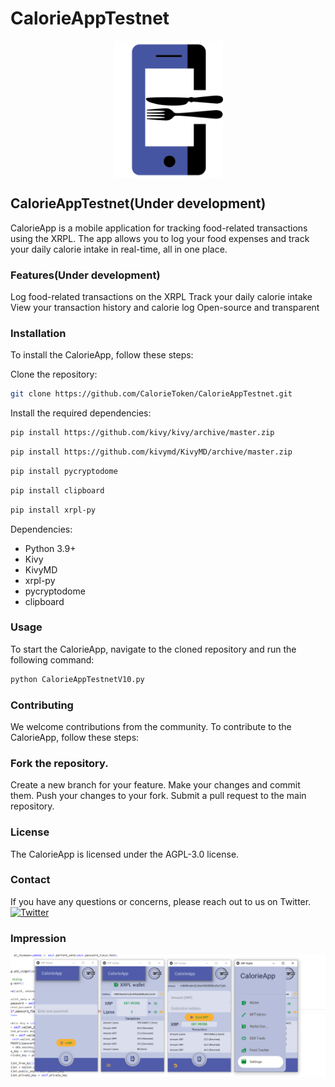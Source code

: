 # CalorieAppTestnet

<p align="center">
    <img align="center" src="/Images/CalorieAppLogoTranspa.png" width="175"></img>
</p>


## CalorieAppTestnet(Under development)
CalorieApp is a mobile application for tracking food-related transactions using the XRPL. The app allows you to log your food expenses and track your daily calorie intake in real-time, all in one place.

### Features(Under development)
Log food-related transactions on the XRPL
Track your daily calorie intake
View your transaction history and calorie log
Open-source and transparent

### Installation
To install the CalorieApp, follow these steps:

Clone the repository:
```bash
git clone https://github.com/CalorieToken/CalorieAppTestnet.git
```

Install the required dependencies:
```bash
pip install https://github.com/kivy/kivy/archive/master.zip
```
```bash
pip install https://github.com/kivymd/KivyMD/archive/master.zip
```
```bash
pip install pycryptodome
```
```bash
pip install clipboard
```
```bash
pip install xrpl-py
```
Dependencies:
* Python 3.9+
* Kivy
* KivyMD
* xrpl-py
* pycryptodome
* clipboard

### Usage
To start the CalorieApp, navigate to the cloned repository and run the following command:
```bash
python CalorieAppTestnetV10.py
```
### Contributing
We welcome contributions from the community. To contribute to the CalorieApp, follow these steps:

### Fork the repository.
Create a new branch for your feature.
Make your changes and commit them.
Push your changes to your fork.
Submit a pull request to the main repository.

### License
The CalorieApp is licensed under the AGPL-3.0 license.

### Contact
If you have any questions or concerns, please reach out to us on Twitter.
[![Twitter](https://img.shields.io/twitter/follow/CalorieToken?label=follow&logo=twitter&style=flat&color=brightgreen)](https://twitter.com/CalorieToken)

### Impression
<p align="center">
    <img align="center" src="/Images/ImpressionCalorieAppTestnetV10.png" width="555"></img>
</p>
